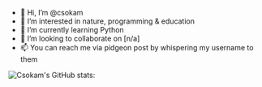- 👋 Hi, I’m @csokam
- 👀 I’m interested in nature, programming & education
- 🌱 I’m currently learning Python
- 💞️ I’m looking to collaborate on [n/a]
- 📫 You can reach me via pidgeon post by whispering my username to them

![Csokam's GitHub stats:](https://github-readme-stats.vercel.app/api?username=csokam&show_icons=true&theme=gotham)


<!---
csokam/csokam is a ✨ special ✨ repository because its `README.md` (this file) appears on your GitHub profile.
You can click the Preview link to take a look at your changes.
--->
